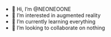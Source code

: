 - 👋 Hi, I’m @NEONEOONE
- 👀 I’m interested in augmented reality
- 🌱 I’m currently learning everything
- 💞️ I’m looking to collaborate on nothing

<!---
NEONEOONE/NEONEOONE is a ✨ special ✨ repository because its `README.md` (this file) appears on your GitHub profile.
You can click the Preview link to take a look at your changes.
--->
